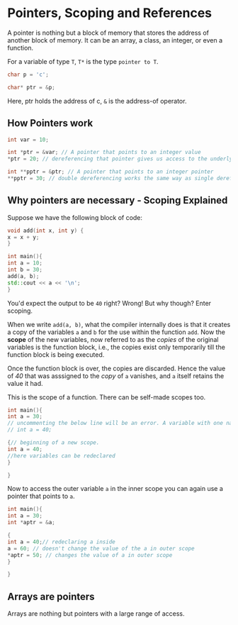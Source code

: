 # Pointers, Scoping and References

A pointer is nothing but a block of memory that stores the address of another block of memory. It can be an array, a class, an integer, or even a function.

For a variable of type `T`, `T*` is the  type  `pointer to T`.

```cpp
char p = 'c';

char* ptr = &p;
```

Here, ptr holds the address of c, `&` is the address-of operator. 

## How Pointers work

```cpp
int var = 10;

int *ptr = &var; // A pointer that points to an integer value
*ptr = 20; // dereferencing that pointer gives us access to the underlying value

int **pptr = &ptr; // A pointer that points to an integer pointer
**pptr = 30; // double dereferencing works the same way as single dereferencing
```

## Why pointers are necessary - Scoping Explained

Suppose we have the following block of code:

```cpp
void add(int x, int y) {
x = x + y;
}

int main(){
int a = 10;
int b = 30;
add(a, b);
std::cout << a << '\n';
}
```

You'd expect the output to be `40` right? Wrong! But why though? Enter scoping.

When we write `add(a, b)`, what the compiler internally does is that it creates a copy of the variables `a` and `b` for the use within the function `add`. Now the **scope** of the new variables, now referred to as the *copies* of the original variables is the function block, i.e., the copies exist only temporarily till the function block is being executed. 

Once the function block is over, the copies are discarded. Hence the value of *40* that was asssigned to the *copy* of `a` vanishes, and `a` itself retains the value it had.

This is the scope of a function. There can be self-made scopes too.

```cpp
int main(){
int a = 30;
// uncommenting the below line will be an error. A variable with one name will be declared twice in the same scope
// int a = 40;

{// beginning of a new scope.
int a = 40;
//here variables can be redeclared
}

}
```

Now to access the outer variable `a` in the inner scope you can again use a pointer that points to `a`.

```cpp
int main(){
int a = 30;
int *aptr = &a;

{
int a = 40;// redeclaring a inside
a = 60; // doesn't change the value of the a in outer scope
*aptr = 50; // changes the value of a in outer scope
}

}
```

## Arrays are pointers

Arrays are nothing but pointers with a large range of access.


